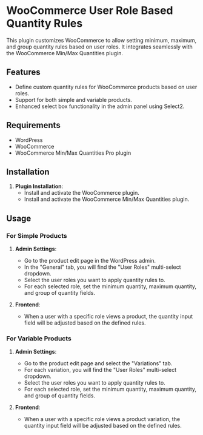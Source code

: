 # WooCommerce User Role Based Quantity Rules

This plugin customizes WooCommerce to allow setting minimum, maximum, and group quantity rules based on user roles. It integrates seamlessly with the WooCommerce Min/Max Quantities plugin.

## Features

- Define custom quantity rules for WooCommerce products based on user roles.
- Support for both simple and variable products.
- Enhanced select box functionality in the admin panel using Select2.
  

## Requirements

- WordPress
- WooCommerce
- WooCommerce Min/Max Quantities Pro plugin

## Installation

1. **Plugin Installation**:
    - Install and activate the WooCommerce plugin.
    - Install and activate the WooCommerce Min/Max Quantities plugin.

## Usage

### For Simple Products

1. **Admin Settings**:
    - Go to the product edit page in the WordPress admin.
    - In the "General" tab, you will find the "User Roles" multi-select dropdown.
    - Select the user roles you want to apply quantity rules to.
    - For each selected role, set the minimum quantity, maximum quantity, and group of quantity fields.

2. **Frontend**:
    - When a user with a specific role views a product, the quantity input field will be adjusted based on the defined rules.

### For Variable Products

1. **Admin Settings**:
    - Go to the product edit page and select the "Variations" tab.
    - For each variation, you will find the "User Roles" multi-select dropdown.
    - Select the user roles you want to apply quantity rules to.
    - For each selected role, set the minimum quantity, maximum quantity, and group of quantity fields.

2. **Frontend**:
    - When a user with a specific role views a product variation, the quantity input field will be adjusted based on the defined rules.
      
